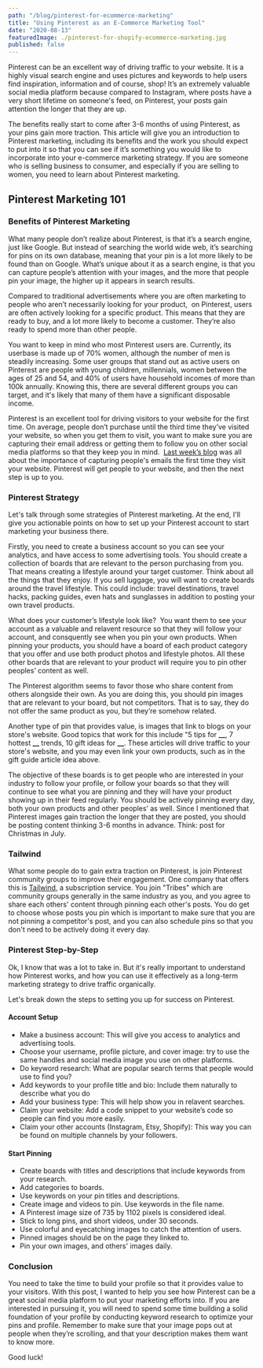 ```yaml
---
path: "/blog/pinterest-for-ecommerce-marketing"
title: "Using Pinterest as an E-Commerce Marketing Tool"
date: "2020-08-13"
featuredImage: ./pinterest-for-shopify-ecommerce-marketing.jpg
published: false
---
```


Pinterest can be an excellent way of driving traffic to your website. It is a highly visual search engine and uses pictures and keywords to help users find inspiration, information and of course, shop! It’s an extremely valuable social media platform because compared to Instagram, where posts have a very short lifetime on someone's feed, on Pinterest, your posts gain attention the longer that they are up.

The benefits really start to come after 3-6 months of using Pinterest, as your pins gain more traction. This article will give you an introduction to Pinterest marketing, including its benefits and the work you should expect to put into it so that you can see if it’s something you would like to incorporate into your e-commerce marketing strategy. If you are someone who is selling business to consumer, and especially if you are selling to women, you need to learn about Pinterest marketing.

## Pinterest Marketing 101

### Benefits of Pinterest Marketing

What many people don’t realize about Pinterest, is that it’s a search engine, just like Google. But instead of searching the world wide web, it’s searching for pins on its own database, meaning that your pin is a lot more likely to be found than on Google. What’s unique about it as a search engine, is that you can capture people’s attention with your images, and the more that people pin your image, the higher up it appears in search results.

Compared to traditional advertisements where you are often marketing to people who aren’t necessarily looking for your product,  on Pinterest, users are often actively looking for a specific product. This means that they are ready to buy, and a lot more likely to become a customer. They’re also ready to spend more than other people.

You want to keep in mind who most Pinterest users are. Currently, its userbase is made up of 70% women, although the number of men is steadily increasing. Some user groups that stand out as active users on Pinterest are people with young children, millennials, women between the ages of 25 and 54, and 40% of users have household incomes of more than 100k annually. Knowing this, there are several different groups you can target, and it's likely that many of them have a significant disposable income.

Pinterest is an excellent tool for driving visitors to your website for the first time. On average, people don’t purchase until the third time they’ve visited your website, so when you get them to visit, you want to make sure you are capturing their email address or getting them to follow you on other social media platforms so that they keep you in mind.  <a rel="noreferrer noopener" aria-label="Last week’s blog (opens in a new tab)" href="https://hanadrdla.com//blog/why-your-newsletter-email-list-is-valuable-to-your-shopify-business" target="_blank">Last week’s blog</a> was all about the importance of capturing people's emails the first time they visit your website. Pinterest will get people to your website, and then the next step is up to you.

### Pinterest Strategy

Let's talk through some strategies of Pinterest marketing. At the end, I'll give you actionable points on how to set up your Pinterest account to start marketing your business there.

Firstly, you need to create a business account so you can see your analytics, and have access to some advertising tools. You should create a collection of boards that are relevant to the person purchasing from you. That means creating a lifestyle around your target customer. Think about all the things that they enjoy. If you sell luggage, you will want to create boards around the travel lifestyle. This could include: travel destinations, travel hacks, packing guides, even hats and sunglasses in addition to posting your own travel products.

What does your customer’s lifestyle look like?  You want them to see your account as a valuable and relavent resource so that they will follow your account, and consquently see when you pin your own products. When pinning your products, you should have a board of each product category that you offer and use both product photos and lifestyle photos. All these other boards that are relevant to your product will require you to pin other peoples’ content as well.

The Pinterest algorithm seems to favor those who share content from others alongside their own. As you are doing this, you should pin images that are relevant to your board, but not competitors. That is to say, they do not offer the same product as you, but they’re somehow related.

Another type of pin that provides value, is images that link to blogs on your store's website. Good topics that work for this include "5 tips for **\_\_**, 7 hottest **\_\_** trends, 10 gift ideas for **\_\_**. These articles will drive traffic to your store's website, and you may even link your own products, such as in the gift guide article idea above.

The objective of these boards is to get people who are interested in your industry to follow your profile, or follow your boards so that they will continue to see what you are pinning and they will have your product showing up in their feed regularly. You should be actively pinning every day, both your own products and other peoples’ as well. Since I mentioned that Pinterest images gain traction the longer that they are posted, you should be posting content thinking 3-6 months in advance. Think: post for Christmas in July.

### Tailwind

What some people do to gain extra traction on Pinterest, is join Pinterest community groups to improve their engagement. One company that offers this is <a rel="noreferrer noopener" aria-label="Tailwind (opens in a new tab)" href="https://www.tailwindapp.com/tribes" target="_blank">Tailwind</a>, a subscription service. You join "Tribes" which are community groups generally in the same industry as you, and you agree to share each others' content through pinning each other's posts. You do get to choose whose posts you pin which is important to make sure that you are not pinning a competitor's post, and you can also schedule pins so that you don't need to be actively doing it every day.

### Pinterest Step-by-Step

Ok, I know that was a lot to take in. But it's really important to understand how Pinterest works, and how you can use it effectively as a long-term marketing strategy to drive traffic organically.

Let's break down the steps to setting you up for success on Pinterest.

#### Account Setup

- Make a business account: This will give you access to analytics and advertising tools.
- Choose your username, profile picture, and cover image: try to use the same handles and social media image you use on other platforms.
- Do keyword research: What are popular search terms that people would use to find you?
- Add keywords to your profile title and bio: Include them naturally to describe what you do
- Add your business type: This will help show you in relavent searches.
- Claim your website: Add a code snippet to your website’s code so people can find you more easily.
- Claim your other accounts (Instagram, Etsy, Shopify): This way you can be found on multiple channels by your followers.

#### Start Pinning

- Create boards with titles and descriptions that include keywords from your research.
- Add categories to boards.
- Use keywords on your pin titles and descriptions.
- Create image and videos to pin. Use keywords in the file name.
- A Pinterest image size of 735 by 1102 pixels is considered ideal.
- Stick to long pins, and short videos, under 30 seconds.
- Use colorful and eyecatching images to catch the attention of users.
- Pinned images should be on the page they linked to.
- Pin your own images, and others' images daily.

### Conclusion

You need to take the time to build your profile so that it provides value to your visitors. With this post, I wanted to help you see how Pinterest can be a great social media platform to put your marketing efforts into. If you are interested in pursuing it, you will need to spend some time building a solid foundation of your profile by conducting keyword research to optimize your pins and profile. Remember to make sure that your image pops out at people when they’re scrolling, and that your description makes them want to know more.

Good luck!
